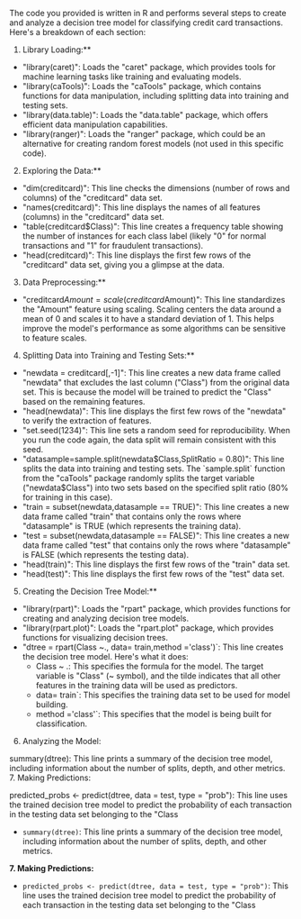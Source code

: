 The code you provided is written in R and performs several steps to create and analyze a decision tree model for classifying credit card transactions. Here's a breakdown of each section:

1. Library Loading:**

- "library(caret)": Loads the "caret" package, which provides tools for machine learning tasks like training and evaluating models.
- "library(caTools)": Loads the "caTools" package, which contains functions for data manipulation, including splitting data into training and testing sets.
- "library(data.table)": Loads the "data.table" package, which offers efficient data manipulation capabilities.
- "library(ranger)": Loads the "ranger" package, which could be an alternative for creating random forest models (not used in this specific code).

2. Exploring the Data:**

- "dim(creditcard)": This line checks the dimensions (number of rows and columns) of the "creditcard" data set. 
- "names(creditcard)": This line displays the names of all features (columns) in the "creditcard" data set.
- "table(creditcard$Class)": This line creates a frequency table showing the number of instances for each class label (likely "0" for normal transactions and "1" for fraudulent transactions).
- "head(creditcard)": This line displays the first few rows of the "creditcard" data set, giving you a glimpse at the data.

3. Data Preprocessing:**

- "creditcard$Amount=scale(creditcard$Amount)": This line standardizes the "Amount" feature using scaling. Scaling centers the data around a mean of 0 and scales it to have a standard deviation of 1. This helps improve the model's performance as some algorithms can be sensitive to feature scales.

4. Splitting Data into Training and Testing Sets:**

- "newdata = creditcard[,-1]": This line creates a new data frame called "newdata" that excludes the last column ("Class") from the original data set. This is because the model will be trained to predict the "Class" based on the remaining features.
- "head(newdata)": This line displays the first few rows of the "newdata" to verify the extraction of features.
- "set.seed(1234)": This line sets a random seed for reproducibility. When you run the code again, the data split will remain consistent with this seed.
- "datasample=sample.split(newdata$Class,SplitRatio = 0.80)": This line splits the data into training and testing sets. The `sample.split` function from the "caTools" package randomly splits the target variable ("newdata$Class") into two sets based on the specified split ratio (80% for training in this case).
- "train = subset(newdata,datasample == TRUE)": This line creates a new data frame called "train" that contains only the rows where "datasample" is TRUE (which represents the training data).
- "test = subset(newdata,datasample == FALSE)": This line creates a new data frame called "test" that contains only the rows where "datasample" is FALSE (which represents the testing data).
- "head(train)": This line displays the first few rows of the "train" data set.
- "head(test)": This line displays the first few rows of the "test" data set.

5. Creating the Decision Tree Model:**

- "library(rpart)": Loads the "rpart" package, which provides functions for creating and analyzing decision tree models.
- "library(rpart.plot)": Loads the "rpart.plot" package, which provides functions for visualizing decision trees.
- "dtree = rpart(Class ~., data= train,method ='class')`: This line creates the decision tree model. Here's what it does:
    * Class ~ .: This specifies the formula for the model. The target variable is "Class" (~ symbol), and the tilde indicates that all other features in the training data will be used as predictors.
    * data= train`: This specifies the training data set to be used for model building.
    * method ='class'`: This specifies that the model is being built for classification.

6. Analyzing the Model:

summary(dtree): This line prints a summary of the decision tree model, including information about the number of splits, depth, and other metrics.
7. Making Predictions:

predicted_probs <- predict(dtree, data = test, type = "prob"): This line uses the trained decision tree model to predict the probability of each transaction in the testing data set belonging to the "Class








- `summary(dtree)`: This line prints a summary of the decision tree model, including information about the number of splits, depth, and other metrics.

**7. Making Predictions:**

- `predicted_probs <- predict(dtree, data = test, type = "prob")`: This line uses the trained decision tree model to predict the probability of each transaction in the testing data set belonging to the "Class
